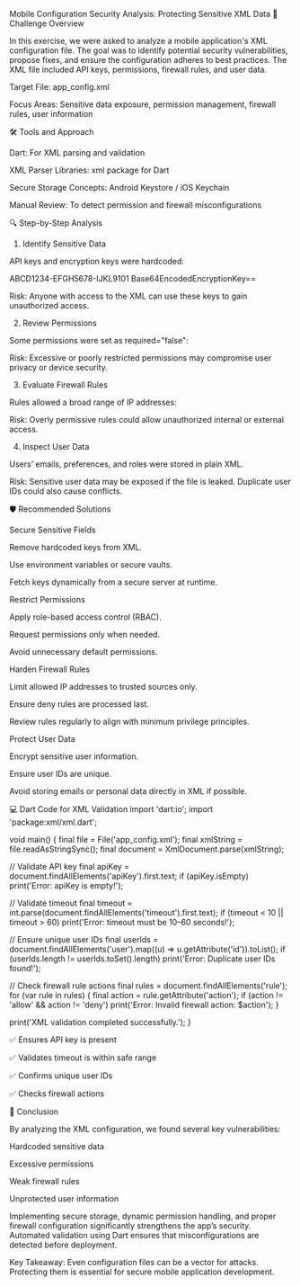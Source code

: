 Mobile Configuration Security Analysis: Protecting Sensitive XML Data
🧩 Challenge Overview

In this exercise, we were asked to analyze a mobile application's XML configuration file. The goal was to identify potential security vulnerabilities, propose fixes, and ensure the configuration adheres to best practices. The XML file included API keys, permissions, firewall rules, and user data.

Target File: app_config.xml

Focus Areas: Sensitive data exposure, permission management, firewall rules, user information

🛠️ Tools and Approach

Dart: For XML parsing and validation

XML Parser Libraries: xml package for Dart

Secure Storage Concepts: Android Keystore / iOS Keychain

Manual Review: To detect permission and firewall misconfigurations

🔍 Step-by-Step Analysis
1. Identify Sensitive Data

API keys and encryption keys were hardcoded:

<apiKey>ABCD1234-EFGH5678-IJKL9101</apiKey>
<key>Base64EncodedEncryptionKey==</key>


Risk: Anyone with access to the XML can use these keys to gain unauthorized access.

2. Review Permissions

Some permissions were set as required="false":

<permission name="storage" required="false" />
<permission name="camera" required="false" />


Risk: Excessive or poorly restricted permissions may compromise user privacy or device security.

3. Evaluate Firewall Rules

Rules allowed a broad range of IP addresses:

<rule action="allow" ip="192.168.1.0/24" />
<rule action="deny" ip="0.0.0.0/0" />


Risk: Overly permissive rules could allow unauthorized internal or external access.

4. Inspect User Data

Users’ emails, preferences, and roles were stored in plain XML.

Risk: Sensitive user data may be exposed if the file is leaked. Duplicate user IDs could also cause conflicts.

🛡️ Recommended Solutions

Secure Sensitive Fields

Remove hardcoded keys from XML.

Use environment variables or secure vaults.

Fetch keys dynamically from a secure server at runtime.

Restrict Permissions

Apply role-based access control (RBAC).

Request permissions only when needed.

Avoid unnecessary default permissions.

Harden Firewall Rules

Limit allowed IP addresses to trusted sources only.

Ensure deny rules are processed last.

Review rules regularly to align with minimum privilege principles.

Protect User Data

Encrypt sensitive user information.

Ensure user IDs are unique.

Avoid storing emails or personal data directly in XML if possible.

💻 Dart Code for XML Validation
import 'dart:io';
import 'package:xml/xml.dart';

void main() {
  final file = File('app_config.xml');
  final xmlString = file.readAsStringSync();
  final document = XmlDocument.parse(xmlString);

  // Validate API key
  final apiKey = document.findAllElements('apiKey').first.text;
  if (apiKey.isEmpty) print('Error: apiKey is empty!');

  // Validate timeout
  final timeout = int.parse(document.findAllElements('timeout').first.text);
  if (timeout < 10 || timeout > 60) print('Error: timeout must be 10–60 seconds!');

  // Ensure unique user IDs
  final userIds = document.findAllElements('user').map((u) => u.getAttribute('id')).toList();
  if (userIds.length != userIds.toSet().length) print('Error: Duplicate user IDs found!');

  // Check firewall rule actions
  final rules = document.findAllElements('rule');
  for (var rule in rules) {
    final action = rule.getAttribute('action');
    if (action != 'allow' && action != 'deny') print('Error: Invalid firewall action: $action');
  }

  print('XML validation completed successfully.');
}


✅ Ensures API key is present

✅ Validates timeout is within safe range

✅ Confirms unique user IDs

✅ Checks firewall actions

🏁 Conclusion

By analyzing the XML configuration, we found several key vulnerabilities:

Hardcoded sensitive data

Excessive permissions

Weak firewall rules

Unprotected user information

Implementing secure storage, dynamic permission handling, and proper firewall configuration significantly strengthens the app’s security. Automated validation using Dart ensures that misconfigurations are detected before deployment.

Key Takeaway: Even configuration files can be a vector for attacks. Protecting them is essential for secure mobile application development.
